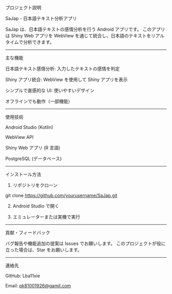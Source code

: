 プロジェクト説明

SaJap - 日本語テキスト分析アプリ

SaJap は、日本語テキストの感情分析を行う Android アプリです。
このアプリは Shiny Web アプリを WebView を通じて統合し、日本語のテキストをリアルタイムで分析できます。


---

主な機能

日本語テキスト感情分析: 入力したテキストの感情を判定

Shiny アプリ統合: WebView を使用して Shiny アプリを表示

シンプルで直感的な UI: 使いやすいデザイン

オフラインでも動作（一部機能）



---

使用技術

Android Studio (Kotlin)

WebView API

Shiny Web アプリ (R 言語)

PostgreSQL (データベース)



---

インストール方法

1. リポジトリをクローン



git clone https://github.com/yourusername/SaJap.git

2. Android Studio で開く


3. エミュレーターまたは実機で実行




---

貢献・フィードバック

バグ報告や機能追加の提案は Issues でお願いします。
このプロジェクトが役に立った場合は、Star をお願いします。


---

連絡先

GitHub: Lba11xie

Email: pk81001926@gamil.com
